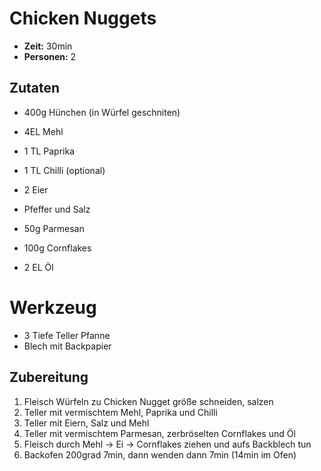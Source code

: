 # Chicken Nuggets
* **Zeit:**  30min
* **Personen:** 2


## Zutaten
* 400g Hünchen (in Würfel geschniten)

* 4EL Mehl
* 1 TL Paprika
* 1 TL Chilli (optional) 

* 2 Eier
* Pfeffer und Salz

* 50g Parmesan
* 100g Cornflakes
* 2 EL Öl

# Werkzeug
* 3 Tiefe Teller Pfanne
* Blech mit Backpapier

## Zubereitung

1. Fleisch Würfeln zu Chicken Nugget größe schneiden, salzen
2. Teller mit vermischtem Mehl, Paprika und Chilli
3. Teller mit Eiern, Salz und Mehl
4. Teller mit vermischtem Parmesan, zerbröselten Cornflakes und Öl
5. Fleisch durch Mehl -> Ei -> Cornflakes ziehen und aufs Backblech tun
6. Backofen 200grad 7min, dann wenden dann 7min (14min im Ofen)
 